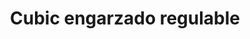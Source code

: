 ---
title: Cubic engarzado regulable
date: 
draft: false

# descripcion
description : Pulsera de plata 925 y microcubic

materials: Plata 925

color: Plateado

dimensions: 22cm largo

code: 03-21-0518

type: "Pulseras"

categories: []

# Images
# first image will be shown in the product page
images:
  # - image: "images/path_to_image"
  # La ubicacion de las imagenes es imagenes/Pulseras/Pulseras.Microcubic/03-21-0518-cubic-engarzado-regulable
  - image: "./images/pulseras/microcubic/03-21-0518.JPG"
---